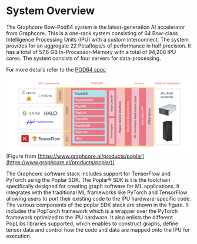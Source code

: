 # System Overview
<!---
## Introduction

The Bow-2000™ IPU-Machine™ is a 1U compute platform for AI infrastructure and is scalable for both direct attach and switched Bow™ Pod systems. The Bow-2000 is characterized by the following high-level features:

* 4x Bow IPUs

        1.4 petaFLOPS FP16.16 AI compute
        5,888 processor cores
        35,000 independent parallel threads

* Up to ~260GB of memory comprised of:

        Up to 256GB Streaming Memory™
        3.6GB In-Processor-Memory™

* IPU-Fabric™ for compiled-in networking comprised of:

        IPU-Link™ - 512Gbps for communication within Bow Pods
        GW-Link - 2x 100Gbps Gateway-Links for communication between Bow Pods
        Sync-Link - dedicated hardware signalling for BSP, low jitter on IPU to IPU synchronization
        Host-Link - PCIe Gen4 RoCEv2 NIC/SmartNIC Interface for Bow-2000 to server communication

![Bow Architecture](files/Bow.jpg "Bow Architecture")

Graphcore’s Bow-2000 IPU-Machine is designed to support scale-up and scale-out machine intelligence compute. The Bow Pod reference designs, based on the Bow-2000, deliver scalable building blocks for the Bow Pod systems range of products: Bow Pod16 (4 Bow-2000 machines directly attach to a single host server), Bow Pod64 (16 Bow-2000 machines in a switched system with 1-4 host servers).
--->

The Graphcore Bow-Pod64 system is the latest-generation AI accelerator from Graphcore. This is a one-rack system consisting of 64 Bow-class Intelligence Processing Units (IPU) with a custom interconnect. The system provides for an aggregate 22 Petaflops/s of performance in half precision. It has a total of 57.6 GB In-Processor-Memory with a total of 94,208 IPU cores. The system consists of four servers for data-processing. 

For more details refer to the [POD64 spec](https://www.graphcore.ai/products/bow-pod64#product-spec) 

![Poplar SDK](files/Poplar_sdk.png)
(Figure from
[https://www.graphcore.ai/products/poplar](https://www.graphcore.ai/products/poplar))


The Graphcore software stack includes support for TensorFlow and PyTorch using the Poplar SDK. The Poplar® SDK is t is the toolchain specifically designed for creating graph software for ML applications.  It integrates with the traditional ML frameworks like PyTorch and TensorFlow allowing users to port their existing code to the IPU hardware-specific code. The various components of the poplar SDK stack are shown in the figure. It includes the PopTorch framework which is a wrapper over the PyTorch framework optimized to the IPU hardware. It also enlists the different PopLibs libraries supported, which enables to construct graphs, define tensor data and control how the code and data are mapped onto the IPU for execution.  

